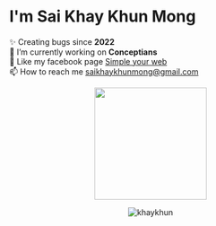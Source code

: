 <h1 align="left">I'm Sai Khay Khun Mong</h1>

####

<p align="left">✨ Creating bugs since <b>2022</b><br>
  🔭 I’m currently working on <b>Conceptians</b><br>
  📝 Like my facebook page <a href="https://www.facebook.com/profile.php?id=100086391128252">Simple your web</a><br>
  📫 How to reach me <a href="saikhaykhunmong@gmail.com">saikhaykhunmong@gmail.com</a></p>
<div align="center">
<img  style="margin: auto;" src="https://media.tenor.com/xvuydDAocrQAAAAi/doggo-dancing.gif" width="200" height="200" />
  
</div>


<p align="center"><img  src="https://github-readme-stats.vercel.app/api/top-langs?username=khaykhun&show_icons=true&locale=en&layout=compact" alt="khaykhun" /></p>
